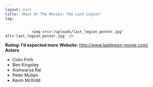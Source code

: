 ```yaml
---
layout: post
title: 'Maze At The Movies: The Last Legion'
tag: 
---
```



                <img src='/uploads/last_legion_poster.jpg' alt='last_legion_poster.jpg' />
<p><strong>Rating: I’d expected more</strong>
<strong>Website: </strong><a href="http://www.lastlegion-movie.com/"><a href="http://www.lastlegion-movie.com/">http://www.lastlegion-movie.com/</a></a>
<strong>Actors</strong></p>
<ul>
    <li>Colin Firth</li>
    <li>Ben Kingsley</li>
    <li>Aishwarya Rai</li>
    <li>Peter Mullan</li>
    <li>Kevin McKidd</li>
</ul>
            
